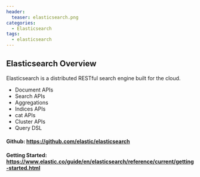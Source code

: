 ```yaml
---
header:
  teaser: elasticsearch.png
categories:
  - Elasticsearch
tags:
  - elasticsearch
---
```


## Elasticsearch Overview
Elasticsearch is a distributed RESTful search engine built for the cloud.

* Document APIs
* Search APIs
* Aggregations
* Indices APIs
* cat APIs
* Cluster APIs
* Query DSL

#### Github: https://github.com/elastic/elasticsearch
#### Getting Started: https://www.elastic.co/guide/en/elasticsearch/reference/current/getting-started.html
